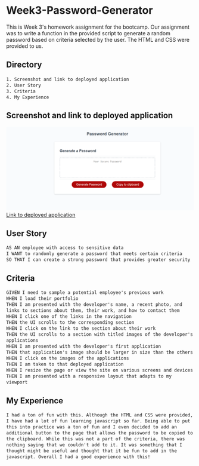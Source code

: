 # Week3-Password-Generator
This is Week 3's homework assignment for the bootcamp. Our assignment was to write a function in the provided script to generate a random password based on criteria selected by the user. The HTML and CSS were provided to us. 

## Directory
    1. Screenshot and link to deployed application
    2. User Story
    3. Criteria
    4. My Experience

## Screenshot and link to deployed application
![A photo of the application](https://github.com/SirNathanJF/Week3-Password-Generator/blob/main/assets/images/PasswordGeneratorScreenshot.PNG)<br>
<a href="https://sirnathanjf.github.io/Week3-Password-Generator/" target="_blank">Link to deployed application</a>

## User Story
```
AS AN employee with access to sensitive data
I WANT to randomly generate a password that meets certain criteria
SO THAT I can create a strong password that provides greater security
```

## Criteria
```
GIVEN I need to sample a potential employee's previous work
WHEN I load their portfolio
THEN I am presented with the developer's name, a recent photo, and links to sections about them, their work, and how to contact them
WHEN I click one of the links in the navigation
THEN the UI scrolls to the corresponding section
WHEN I click on the link to the section about their work
THEN the UI scrolls to a section with titled images of the developer's applications
WHEN I am presented with the developer's first application
THEN that application's image should be larger in size than the others
WHEN I click on the images of the applications
THEN I am taken to that deployed application
WHEN I resize the page or view the site on various screens and devices
THEN I am presented with a responsive layout that adapts to my viewport
```

## My Experience

```
I had a ton of fun with this. Although the HTML and CSS were provided, I have had a lot of fun learning javascript so far. Being able to put this into practice was a ton of fun and I even decided to add an additional button to the page that allows the password to be copied to the clipboard. While this was not a part of the criteria, there was nothing saying that we couldn't add to it. It was something that I thought might be useful and thought that it be fun to add in the javascript. Overall I had a good experience with this!